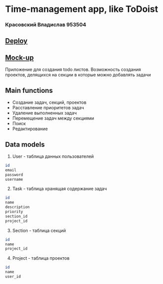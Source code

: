 # Time-management app, like ToDoist
### Красовский Владислав 953504
## [Deploy](https://omwi.github.io/)
## [Mock-up](https://www.figma.com/file/KJNqBirOFlj0bsaA3iY1ZW/Time-Management-App?node-id=0%3A1)
Приложение для создания todo листов. Возможность создания проектов, делящихся на секции в которые можно добавлять задачи
## Main functions
- Создание задач, секций, проектов
- Расставление приоритетов задач
- Удаление выполненных задач
- Перемещение задач между секциями
- Поиск
- Редактирование
## Data models
1. User - таблица данных пользователей
```sh
id
email
password
username
```
2. Task - таблица хранящая содержание задач
```sh
id
name
description
priority
section_id
project_id
```
3. Section - таблица секций
```sh
id
name
project_id
```
4. Project - таблица проектов 
```sh
id
name
user_id
```